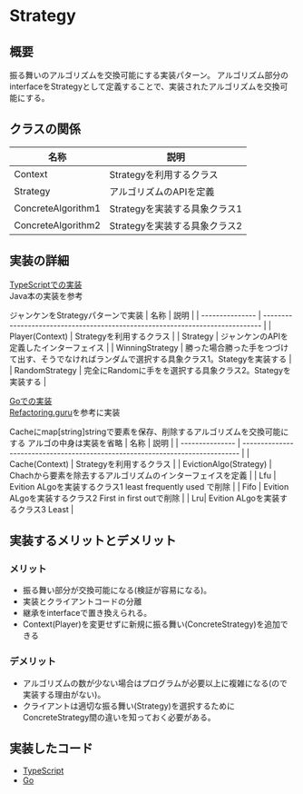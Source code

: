 # Strategy
## 概要
振る舞いのアルゴリズムを交換可能にする実装パターン。
アルゴリズム部分のinterfaceをStrategyとして定義することで、実装されたアルゴリズムを交換可能にする。
## クラスの関係

| 名称               | 説明                                |
| ------------------ | ----------------------------------- |
| Context            | Strategyを利用するクラス          |
| Strategy           | アルゴリズムのAPIを定義            |
| ConcreteAlgorithm1 | Strategyを実装する具象クラス1 |
| ConcreteAlgorithm2 | Strategyを実装する具象クラス2 |
## 実装の詳細

[TypeScriptでの実装](https://github.com/sakana7392/Design_Patterns/tree/main/Strategy/TypeScript)
<br>Java本の実装を参考

ジャンケンをStrategyパターンで実装
| 名称            | 説明                                                                          |
| --------------- | ----------------------------------------------------------------------------- |
| Player(Context) | Strategyを利用するクラス |
| Strategy | ジャンケンのAPIを定義したインターフェイス |
| WinningStrategy | 勝った場合勝った手をつづけて出す、そうでなければランダムで選択する具象クラス1。Stategyを実装する |
| RandomStrategy | 完全にRandomに手をを選択する具象クラス2。Stategyを実装する |

[Goでの実装](https://github.com/sakana7392/Design_Patterns/tree/main/Strategy/TypeScript)
<br>[Refactoring.guru](https://refactoring.guru/ja/design-patterns)を参考に実装

Cacheにmap[string]stringで要素を保存、削除するアルゴリズムを交換可能にする
アルゴの中身は実装を省略
| 名称            | 説明                                                                          |
| --------------- | ----------------------------------------------------------------------------- |
| Cache(Context) | Strategyを利用するクラス |
| EvictionAlgo(Strategy) | Chachから要素を除去するアルゴリズムのインターフェイスを定義 |
| Lfu | Evition ALgoを実装するクラス1 least frequently used で削除 |
| Fifo | Evition ALgoを実装するクラス2 First in first outで削除 |
| Lru| Evition ALgoを実装するクラス3 Least  |


## 実装するメリットとデメリット
### メリット
* 振る舞い部分が交換可能になる(検証が容易になる)。
* 実装とクライアントコードの分離
* 継承をinterfaceで置き換えられる。
* Context(Player)を変更せずに新規に振る舞い(ConcreteStrategy)を追加できる
### デメリット
* アルゴリズムの数が少ない場合はプログラムが必要以上に複雑になる(ので実装する理由がない)。
* クライアントは適切な振る舞い(Strategy)を選択するためにConcreteStrategy間の違いを知っておく必要がある。
## 実装したコード

* [TypeScript](https://github.com/sakana7392/Design_Patterns/tree/main/Strategy/TypeScript)
* [Go](https://github.com/sakana7392/Design_Patterns/tree/main/Strategy/Go)
